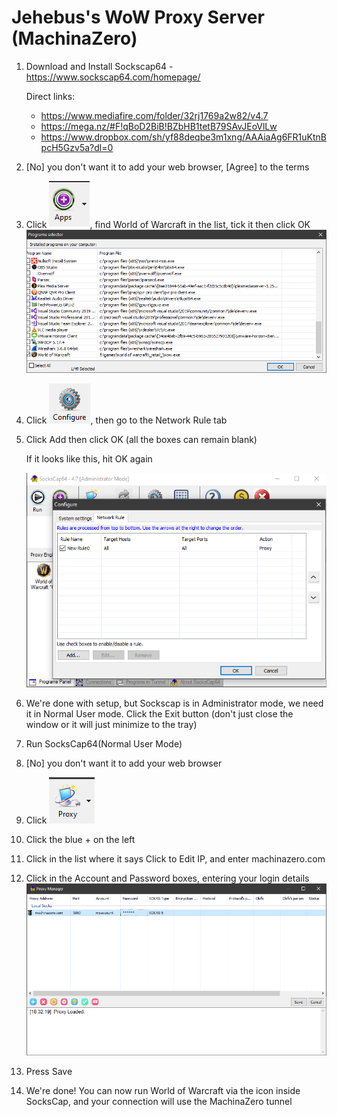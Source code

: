 # Jehebus's WoW Proxy Server (MachinaZero)

1. Download and Install Sockscap64 - https://www.sockscap64.com/homepage/

    Direct links:
    - https://www.mediafire.com/folder/32rj1769a2w82/v4.7
    - https://mega.nz/#F!qBoD2BiB!BZbHB1tetB79SAvJEoVlLw
    - https://www.dropbox.com/sh/yf88deqbe3m1xng/AAAiaAg6FR1uKtnBpcH5Gzv5a?dl=0
2. [No] you don't want it to add your web browser, [Agree] to the terms
3. Click ![+ Apps](apps.png), find World of Warcraft in the list, tick it then click OK
   ![Example Game List](list.png)
5. Click ![Configure](configure.png), then go to the Network Rule tab
6. Click Add then click OK (all the boxes can remain blank)

   If it looks like this, hit OK again
   
   ![It should look like this](socks1.png)
   
6. We're done with setup, but Sockscap is in Administrator mode, we need it in Normal User mode.
   Click the Exit button (don't just close the window or it will just minimize to the tray)
7. Run SocksCap64(Normal User Mode)
8. [No] you don't want it to add your web browser
9. Click ![Proxy](proxy.png)
10. Click the blue + on the left
11. Click in the list where it says Click to Edit IP, and enter machinazero.com
12. Click in the Account and Password boxes, entering your login details
    ![Example Proxy](proxylist.png)
14. Press Save
15. We're done! You can now run World of Warcraft via the icon inside SocksCap, and your connection will use the MachinaZero tunnel
